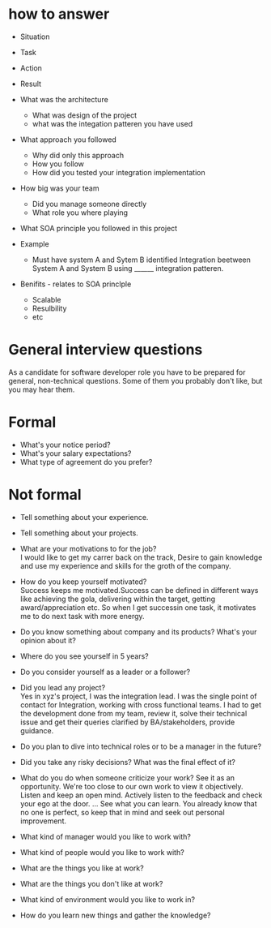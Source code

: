 # how to answer
* Situation 
* Task
* Action
* Result

* What was the architecture
  * What was design of the project
  * what was the integation patteren you have used

* What approach you followed 
  * Why did only this approach
  * How you follow 
  * How did you tested your integration implementation

* How big was your team
  * Did you manage someone directly
  * What role you where playing
  
* What SOA principle you followed in this project

* Example
  * Must have system A and Sytem B identified
  Integration beetween System A and System B using ______ integration patteren.
  
* Benifits - relates to SOA princlple 
  * Scalable
  * Resulbility 
  * etc

# General interview questions
As a candidate for software developer role you have to be prepared for general, non-technical questions. Some of them you probably don't like, but you may hear them.

# Formal

* What's your notice period?
* What's your salary expectations?
* What type of agreement do you prefer?

# Not formal

* Tell something about your experience.
* Tell something about your projects.
* What are your motivations to for the job? <br>
I would like to get my carrer back on the track, Desire to gain knowledge and use my experience and skills for the groth of the company.

* How do you keep yourself motivated?<br>
Success keeps me motivated.Success can be defined in different ways like achieving the gola, delivering within the target,    getting award/appreciation etc. So when I get successin one task, it motivates  me to do next task with more energy.
  
* Do you know something about company and its products? What's your opinion about it?
* Where do you see yourself in 5 years?
* Do you consider yourself as a leader or a follower? 
* Did you lead any project?<br>
Yes in xyz's project, I was the integration lead. I was the single point of contact for Integration, working with      cross functional teams. I had to get the development done from my team, review it, solve their technical issue and get their    queries clarified by BA/stakeholders, provide guidance.
* Do you plan to dive into technical roles or to be a manager in the future?
* Did you take any risky decisions? What was the final effect of it?

* What do you do when someone criticize your work?
  See it as an opportunity. We're too close to our own work to view it objectively.
  Listen and keep an open mind. Actively listen to the feedback and check your ego at the door. ...
  See what you can learn. You already know that no one is perfect, so keep that in mind and seek out personal improvement.
  
* What kind of manager would you like to work with?
* What kind of people would you like to work with?
* What are the things you like at work?
* What are the things you don't like at work?
* What kind of environment would you like to work in?
* How do you learn new things and gather the knowledge?
